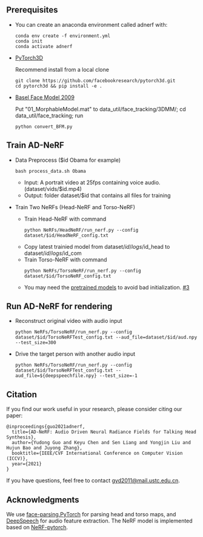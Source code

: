 

## Prerequisites
- You can create an anaconda environment called adnerf with:
    ```
    conda env create -f environment.yml
    conda init
    conda activate adnerf
    ```
- [PyTorch3D](https://github.com/facebookresearch/pytorch3d)

    Recommend install from a local clone
    ```
    git clone https://github.com/facebookresearch/pytorch3d.git
    cd pytorch3d && pip install -e .
    ```
- [Basel Face Model 2009](https://faces.dmi.unibas.ch/bfm/main.php?nav=1-1-0&id=details) 

    Put "01_MorphableModel.mat" to data_util/face_tracking/3DMM/; cd data_util/face_tracking; run
    ```
    python convert_BFM.py
    ```
## Train AD-NeRF
- Data Preprocess ($id Obama for example)
    ```
    bash process_data.sh Obama
    ```
    - Input: A portrait video at 25fps containing voice audio. (dataset/vids/$id.mp4)
    - Output: folder dataset/$id that contains all files for training

- Train Two NeRFs (Head-NeRF and Torso-NeRF)
    - Train Head-NeRF with command 
        ```
        python NeRFs/HeadNeRF/run_nerf.py --config dataset/$id/HeadNeRF_config.txt
        ```
    - Copy latest trainied model from dataset/$id/logs/$id_head to dataset/$id/logs/$id_com
    - Train Torso-NeRF with command 
        ```
        python NeRFs/TorsoNeRF/run_nerf.py --config dataset/$id/TorsoNeRF_config.txt
        ```
    - You may need the [pretrained models](https://github.com/YudongGuo/AD-NeRF/tree/master/pretrained_models) to avoid bad initialization. [#3](https://github.com/YudongGuo/AD-NeRF/issues/3)
## Run AD-NeRF for rendering
- Reconstruct original video with audio input
    ```
    python NeRFs/TorsoNeRF/run_nerf.py --config dataset/$id/TorsoNeRFTest_config.txt --aud_file=dataset/$id/aud.npy --test_size=300
    ```
- Drive the target person with another audio input
    ```
    python NeRFs/TorsoNeRF/run_nerf.py --config dataset/$id/TorsoNeRFTest_config.txt --aud_file=${deepspeechfile.npy} --test_size=-1
    ```

## Citation

If you find our work useful in your research, please consider citing our paper:

```
@inproceedings{guo2021adnerf,
  title={AD-NeRF: Audio Driven Neural Radiance Fields for Talking Head Synthesis},
  author={Yudong Guo and Keyu Chen and Sen Liang and Yongjin Liu and Hujun Bao and Juyong Zhang},
  booktitle={IEEE/CVF International Conference on Computer Vision (ICCV)},
  year={2021}
}
```

If you have questions, feel free to contact <gyd2011@mail.ustc.edu.cn>.

## Acknowledgments
We use [face-parsing.PyTorch](https://github.com/zllrunning/face-parsing.PyTorch) for parsing head and torso maps, and [DeepSpeech](https://github.com/mozilla/DeepSpeech) for audio feature extraction. The NeRF model is implemented based on [NeRF-pytorch](https://github.com/yenchenlin/nerf-pytorch).
